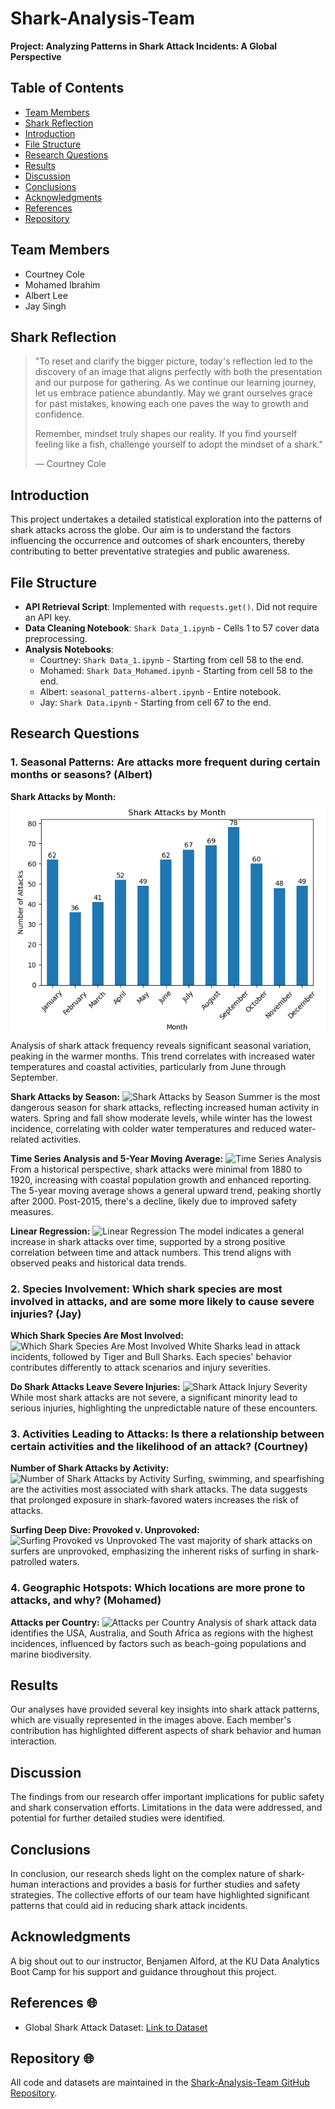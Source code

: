 # Shark-Analysis-Team
**Project: Analyzing Patterns in Shark Attack Incidents: A Global Perspective**

## Table of Contents
- [Team Members](#team-members)
- [Shark Reflection](#shark-reflection)
- [Introduction](#introduction)
- [File Structure](#file-structure)
- [Research Questions](#research-questions)
- [Results](#results)
- [Discussion](#discussion)
- [Conclusions](#conclusions)
- [Acknowledgments](#acknowledgments)
- [References](#references)
- [Repository](#repository)

## Team Members
- Courtney Cole
- Mohamed Ibrahim
- Albert Lee
- Jay Singh

## Shark Reflection
> "To reset and clarify the bigger picture, today's reflection led to the discovery of an image that aligns perfectly with both the presentation and our purpose for gathering. As we continue our learning journey, let us embrace patience abundantly. May we grant ourselves grace for past mistakes, knowing each one paves the way to growth and confidence.
>
> Remember, mindset truly shapes our reality. If you find yourself feeling like a fish, challenge yourself to adopt the mindset of a shark."
>
> — Courtney Cole

## Introduction
This project undertakes a detailed statistical exploration into the patterns of shark attacks across the globe. Our aim is to understand the factors influencing the occurrence and outcomes of shark encounters, thereby contributing to better preventative strategies and public awareness.

## File Structure
- **API Retrieval Script**: Implemented with `requests.get()`. Did not require an API key.
- **Data Cleaning Notebook**: `Shark Data_1.ipynb` - Cells 1 to 57 cover data preprocessing.
- **Analysis Notebooks**:
  - Courtney: `Shark Data_1.ipynb` - Starting from cell 58 to the end.
  - Mohamed: `Shark Data_Mohamed.ipynb` - Starting from cell 58 to the end.
  - Albert: `seasonal_patterns-albert.ipynb` - Entire notebook.
  - Jay: `Shark Data.ipynb` - Starting from cell 67 to the end.


## Research Questions
### 1. Seasonal Patterns: Are attacks more frequent during certain months or seasons? (Albert)
**Shark Attacks by Month:**
![Shark Attacks by Month](Data-Visualizations/Seasonal-Patterns-Albert/shark_attacks_by_month.png "Shark Attacks by Month")
Analysis of shark attack frequency reveals significant seasonal variation, peaking in the warmer months. This trend correlates with increased water temperatures and coastal activities, particularly from June through September.

**Shark Attacks by Season:**
![Shark Attacks by Season](images/shark_attacks_by_season.png "Shark Attacks by Season")
Summer is the most dangerous season for shark attacks, reflecting increased human activity in waters. Spring and fall show moderate levels, while winter has the lowest incidence, correlating with colder water temperatures and reduced water-related activities.

**Time Series Analysis and 5-Year Moving Average:**
![Time Series Analysis](images/time_series_analysis.png "Time Series Analysis")
From a historical perspective, shark attacks were minimal from 1880 to 1920, increasing with coastal population growth and enhanced reporting. The 5-year moving average shows a general upward trend, peaking shortly after 2000. Post-2015, there's a decline, likely due to improved safety measures.

**Linear Regression:**
![Linear Regression](images/linear_regression.png "Linear Regression")
The model indicates a general increase in shark attacks over time, supported by a strong positive correlation between time and attack numbers. This trend aligns with observed peaks and historical data trends.

### 2. Species Involvement: Which shark species are most involved in attacks, and are some more likely to cause severe injuries? (Jay)
**Which Shark Species Are Most Involved:**
![Which Shark Species Are Most Involved](images/shark_species_involved.png "Which Shark Species Are Most Involved")
White Sharks lead in attack incidents, followed by Tiger and Bull Sharks. Each species' behavior contributes differently to attack scenarios and injury severities.

**Do Shark Attacks Leave Severe Injuries:**
![Shark Attack Injury Severity](images/shark_attack_severity.png "Do Shark Attacks Leave Severe Injuries")
While most shark attacks are not severe, a significant minority lead to serious injuries, highlighting the unpredictable nature of these encounters.

### 3. Activities Leading to Attacks: Is there a relationship between certain activities and the likelihood of an attack? (Courtney)
**Number of Shark Attacks by Activity:**
![Number of Shark Attacks by Activity](images/shark_attacks_by_activity.png "Number of Shark Attacks by Activity")
Surfing, swimming, and spearfishing are the activities most associated with shark attacks. The data suggests that prolonged exposure in shark-favored waters increases the risk of attacks.

**Surfing Deep Dive: Provoked v. Unprovoked:**
![Surfing Provoked vs Unprovoked](images/surfing_provoked_unprovoked.png "Surfing Deep Dive: Provoked v. Unprovoked")
The vast majority of shark attacks on surfers are unprovoked, emphasizing the inherent risks of surfing in shark-patrolled waters.

### 4. Geographic Hotspots: Which locations are more prone to attacks, and why? (Mohamed)
**Attacks per Country:**
![Attacks per Country](images/attacks_per_country.png "Attacks per Country")
Analysis of shark attack data identifies the USA, Australia, and South Africa as regions with the highest incidences, influenced by factors such as beach-going populations and marine biodiversity.

## Results
Our analyses have provided several key insights into shark attack patterns, which are visually represented in the images above. Each member's contribution has highlighted different aspects of shark behavior and human interaction.

## Discussion
The findings from our research offer important implications for public safety and shark conservation efforts. Limitations in the data were addressed, and potential for further detailed studies were identified.

## Conclusions
In conclusion, our research sheds light on the complex nature of shark-human interactions and provides a basis for further studies and safety strategies. The collective efforts of our team have highlighted significant patterns that could aid in reducing shark attack incidents.

## Acknowledgments
A big shout out to our instructor, Benjamen Alford, at the KU Data Analytics Boot Camp for his support and guidance throughout this project.

## References 🌐
- Global Shark Attack Dataset: [Link to Dataset](https://public.opendatasoft.com/explore/dataset/global-shark-attack/table/?flg=en-us&disjunctive.country&disjunctive.area&disjunctive.activity&dataChart)

## Repository 🌐

All code and datasets are maintained in the [Shark-Analysis-Team GitHub Repository](https://github.com/CourtneyCole123/Shark-Analysis-Team/tree/main).
